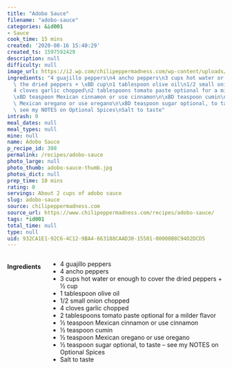 ```yaml
---
title: "Adobo Sauce"
filename: "adobo-sauce"
categories: &id001
- Sauce
cook_time: 15 mins
created: '2020-08-16 15:40:29'
created_ts: 1597592429
description: null
difficulty: null
image_url: https://i2.wp.com/chilipeppermadness.com/wp-content/uploads/2020/01/Adobo-Sauce-Recipe1.jpg
ingredients: "4 guajillo peppers\n4 ancho peppers\n3 cups hot water or enough to cover\
  \ the dried peppers + \xBD cup\n1 tablespoon olive oil\n1/2 small onion chopped\n\
  4 cloves garlic chopped\n2 tablespoons tomato paste optional for a milder flavor\n\
  \xBD teaspoon Mexican cinnamon or use cinnamon\n\xBD teaspoon cumin\n\xBD teaspoon\
  \ Mexican oregano or use oregano\n\xBD teaspoon sugar optional, to taste \u2013\
  \ see my NOTES on Optional Spices\nSalt to taste"
intrash: 0
meal_dates: null
meal_types: null
mine: null
name: Adobo Sauce
p_recipe_id: 308
permalink: /recipes/adobo-sauce
photo_large: null
photo_thumb: adobo-sauce-thumb.jpg
photos_dict: null
prep_time: 10 mins
rating: 0
servings: About 2 cups of adobo sauce
slug: adobo-sauce
source: chilipeppermadness.com
source_url: https://www.chilipeppermadness.com/recipes/adobo-sauce/
tags: *id001
total_time: null
type: null
uid: 932CA1E1-92C6-4C12-9BA4-663188CAAD30-15501-00000B8C94D2DCD5
---
```

<div class="large-8 medium-7 columns" id="writeup">	</div><!-- #writeup -->
</div><!-- #row-one -->
<div class="row" id="row-two">	<div class="medium-4 small-5 columns" id="ingredients"><h4>Ingredients</h4><div class="box box-ingredients content"><ul>
<li>4 guajillo peppers</li>
<li>4 ancho peppers</li>
<li>3 cups hot water or enough to cover the dried peppers + ½ cup</li>
<li>1 tablespoon olive oil</li>
<li>1/2 small onion chopped</li>
<li>4 cloves garlic chopped</li>
<li>2 tablespoons tomato paste optional for a milder flavor</li>
<li>½ teaspoon Mexican cinnamon or use cinnamon</li>
<li>½ teaspoon cumin</li>
<li>½ teaspoon Mexican oregano or use oregano</li>
<li>½ teaspoon sugar optional, to taste – see my NOTES on Optional Spices</li>
<li>Salt to taste</li>
</ul>
</div>	</div>	<div class="medium-6 small-7 columns" id="directions">	</div>